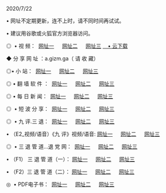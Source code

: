 <p>2020/7/22
<p>• 网址不定期更新，连不上时，请不同时间再试试。
<p>• 建议用谷歌或火狐官方浏览器访问。
<p>◎  • 视 频： 
<a href="http://dci.shirokuriwaki.com/s/" target="_blank">网址一</a> 　 
<a href="http://dsi.shirokuriwaki.com/s/" target="_blank">网址二</a> 　 
<a href="http://doi.shirokuriwaki.com/tv.html" target="_blank">网址三</a>
<a href="https://disk.yandex.ru/d/wIUK0uxc3Gk4Ng" target="_blank">　• 云下载 </a></p>
<p>◆ 分 享 网 址 ：a.gizm.ga（ 请 收 藏） </p>

<p>◎•  小 站：  
<a href="http://dci.shirokuriwaki.com/" target="_blank">网址一</a> 　 
<a href="http://dsi.shirokuriwaki.com/" target="_blank">网址二</a> 　 
<a href="http://doi.shirokuriwaki.com/k/" target="_blank">网址三</a></p><p>

<p>◎  • 翻 墙 软 件 ：  
<a href="http://dci.shirokuriwaki.com/ff/" target="_blank">网址一</a> 　 
<a href="http://dsi.shirokuriwaki.com/s/read/a1_nd.html" target="_blank">网址二</a> 　 
<a href="http://doi.shirokuriwaki.com/ff/index.html" target="_blank">网址三</a></p>
<p>◎  • 每 日 新 闻：  
<a href="http://dci.shirokuriwaki.com/day/" target="_blank">网址一</a> 　 
<a href="http://dsi.shirokuriwaki.com/day/" target="_blank">网址二</a> 　 
<a href="http://doi.shirokuriwaki.com/day/index.html" target="_blank">网址三</a></p>
<p>◎   • 短 波 分 享：  
<a href="http://dci.shirokuriwaki.com/h/" target="_blank">网址一</a> 　 
<a href="http://dsi.shirokuriwaki.com/h/" target="_blank">网址二</a> 　 
<a href="http://doi.shirokuriwaki.com/h/index.html" target="_blank">网址三</a></p>
<p>◎   • 九 评.三 退：  
<a href="http://dci.shirokuriwaki.com/t/" target="_blank">网址一</a> 　 
<a href="http://dsi.shirokuriwaki.com/v2/index.html" target="_blank">网址二</a> 　 
<a href="http://doi.shirokuriwaki.com/tt/index.html" target="_blank">网址三</a> 　</p>
<p>  • （E2_视频/语音）《九 评》视频/语音: 
<a href="http://dci.shirokuriwaki.com/7738.html" target="_blank">网址一</a> 　 
<a href="http://dsi.shirokuriwaki.com/7614.html" target="_blank">网址二</a> 　 
<a href="http://doi.shirokuriwaki.com/7633.html" target="_blank">网址三</a></p>
<p>◎   • 三 退 管 道...退 党 网：  
<a href="http://dci.shirokuriwaki.com/go/td1.html" target="_blank">网址一</a> 　 
<a href="http://dsi.shirokuriwaki.com/go/td2.html" target="_blank">网址二</a> 　 
<a href="http://doi.shirokuriwaki.com/go/td3.html" target="_blank">网址三</a></p>
<p>  • （F1） 三 退 管 道（一）： 
<a href="http://dci.shirokuriwaki.com/dd/" target="_blank">网址一</a> 　 
<a href="http://dsi.shirokuriwaki.com/s/read/a1_tdx.html" target="_blank">网址二</a> 　 
<a href="http://doi.shirokuriwaki.com/dd/" target="_blank">网址三</a></p>
<p>  • （F2）三 退 管 道（二）： 
<a href="http://dsi.shirokuriwaki.com/d/" target="_blank">网址一</a> 　 
<a href="http://dci.shirokuriwaki.com/d/index.html" target="_blank">网址二</a> 　 
<a href="http://doi.shirokuriwaki.com/d/" target="_blank">网址三</a></p>
<p>◎   • PDF电子书：  
<a href="http://dci.shirokuriwaki.com/p/" target="_blank">网址一</a> 　 
<a href="http://dsi.shirokuriwaki.com/p/index.html" target="_blank">网址二</a> 　 
<a href="http://doi.shirokuriwaki.com/p/" target="_blank">网址三</a></p>
